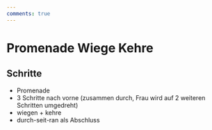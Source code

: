 ```yaml
---
comments: true
---
```

# Promenade Wiege Kehre

## Schritte

- Promenade
- 3 Schritte nach vorne (zusammen durch, Frau wird auf 2 weiteren Schritten umgedreht)
- wiegen + kehre
- durch-seit-ran als Abschluss
